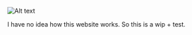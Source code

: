 ![Alt text](https://media.discordapp.net/attachments/916293578957938739/1280157648074833982/Screenshot_3570.png?ex=66f95637&is=66f804b7&hm=17b961f0c8151720552206676c0f1f06b2a2d9420f3819160d2a55f8361ae935&=&format=webp&quality=lossless&width=660&height=164)
   
   I have no idea how this website works. So this is a wip + test.
